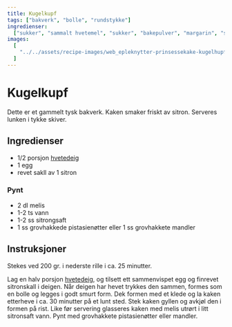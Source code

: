 ```yaml
---
title: Kugelkupf
tags: ["bakverk", "bolle", "rundstykke"]
ingredienser:
  ["sukker", "sammalt hvetemel", "sukker", "bakepulver", "margarin", "sur melk"]
images:
  [
    "../../assets/recipe-images/web_epleknytter-prinsessekake-kugelhupf-korintflette-eplekake-med-havrefres.jpg",
  ]
---
```


# Kugelkupf

Dette er et gammelt tysk bakverk. Kaken smaker friskt av sitron. Serveres lunken i tykke skiver.

## Ingredienser

- 1/2 porsjon [hvetedeig](./hvetedeig)
- 1 egg
- revet sakll av 1 sitron

### Pynt

- 2 dl melis
- 1-2 ts vann
- 1-2 ss sitrongsaft
- 1 ss grovhakkede pistasienøtter eller 1 ss grovhakkete mandler

## Instruksjoner

Stekes ved 200 gr. i nederste rille i ca. 25 minutter.

Lag en halv porsjon [hvetedeig](./hvetedeig), og tilsett ett sammenvispet egg og finrevet sitronskall i deigen. Når deigen har hevet trykkes den sammen, formes som en bolle og legges i godt smurt form. Dek formen med et klede og la kaken etterheve i ca. 30 minutter på et lunt sted. Stek kaken gyllen og avkjøl den i formen på rist. Like før servering glasseres kaken med melis utrørt i litt sitronsaft vann. Pynt med grovhakkete pistasienøtter eller mandler.
